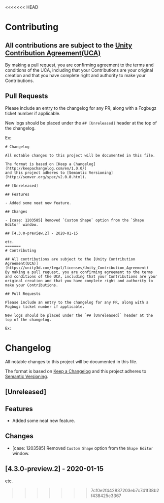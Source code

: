 <<<<<<< HEAD
# Contributing

## All contributions are subject to the [Unity Contribution Agreement(UCA)](https://unity3d.com/legal/licenses/Unity_Contribution_Agreement)
By making a pull request, you are confirming agreement to the terms and conditions of the UCA, including that your Contributions are your original creation and that you have complete right and authority to make your Contributions.

## Pull Requests

Please include an entry to the changelog for any PR, along with a Fogbugz ticket number if applicable.

New logs should be placed under the `## [Unreleased]` header at the top of the changelog.

Ex:

```
# Changelog

All notable changes to this project will be documented in this file.

The format is based on [Keep a Changelog](http://keepachangelog.com/en/1.0.0/)
and this project adheres to [Semantic Versioning](http://semver.org/spec/v2.0.0.html).

## [Unreleased]

## Features

- Added some neat new feature.

## Changes

- [case: 1203585] Removed `Custom Shape` option from the `Shape Editor` window.

## [4.3.0-preview.2] - 2020-01-15

etc.
=======
# Contributing

## All contributions are subject to the [Unity Contribution Agreement(UCA)](https://unity3d.com/legal/licenses/Unity_Contribution_Agreement)
By making a pull request, you are confirming agreement to the terms and conditions of the UCA, including that your Contributions are your original creation and that you have complete right and authority to make your Contributions.

## Pull Requests

Please include an entry to the changelog for any PR, along with a Fogbugz ticket number if applicable.

New logs should be placed under the `## [Unreleased]` header at the top of the changelog.

Ex:

```
# Changelog

All notable changes to this project will be documented in this file.

The format is based on [Keep a Changelog](http://keepachangelog.com/en/1.0.0/)
and this project adheres to [Semantic Versioning](http://semver.org/spec/v2.0.0.html).

## [Unreleased]

## Features

- Added some neat new feature.

## Changes

- [case: 1203585] Removed `Custom Shape` option from the `Shape Editor` window.

## [4.3.0-preview.2] - 2020-01-15

etc.
>>>>>>> 7cf0e2f442837203eb7c741f38b2f438425c3367
```